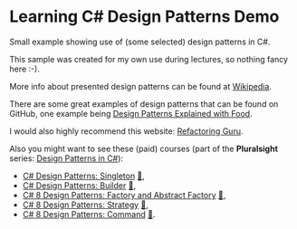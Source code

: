 # Learning C# Design Patterns Demo

Small example showing use of (some selected) design patterns in C#.

This sample was created for my own use during lectures, so nothing fancy here :-).

More info about presented design patterns can be found at [Wikipedia](https://en.wikipedia.org/wiki/Software_design_pattern).

There are some great examples of design patterns that can be found on GitHub, one example being [Design Patterns Explained with Food](https://github.com/wesdoyle/design-patterns-explained-with-food).

I would also highly recommend this website: [Refactoring Guru](https://refactoring.guru/design-patterns).

Also you might want to see these (paid) courses (part of the **Pluralsight** series: [Design Patterns in C#](https://app.pluralsight.com/paths/skills/design-patterns-in-c)):

- [C# Design Patterns: Singleton](https://app.pluralsight.com/library/courses/c-sharp-design-patterns-singleton/table-of-contents) [:file_folder:](https://app.pluralsight.com/library/courses/c-sharp-design-patterns-singleton/exercise-files),
- [C# Design Patterns: Builder](https://app.pluralsight.com/library/courses/c-sharp-design-patterns-builder/table-of-contents) [:file_folder:](https://app.pluralsight.com/library/courses/c-sharp-design-patterns-builder/exercise-files),
- [C# 8 Design Patterns: Factory and Abstract Factory](https://app.pluralsight.com/library/courses/c-sharp-design-patterns-factory-abstract/table-of-contents) [:file_folder:](https://app.pluralsight.com/library/courses/c-sharp-design-patterns-factory-abstract/exercise-files),
- [C# 8 Design Patterns: Strategy](https://app.pluralsight.com/library/courses/c-sharp-design-patterns-strategy/table-of-contents) [:file_folder:](https://app.pluralsight.com/library/courses/c-sharp-design-patterns-strategy/exercise-files),
- [C# 8 Design Patterns: Command](https://app.pluralsight.com/library/courses/c-sharp-command-pattern/table-of-contents) [:file_folder:](https://app.pluralsight.com/library/courses/c-sharp-command-pattern/exercise-files).
